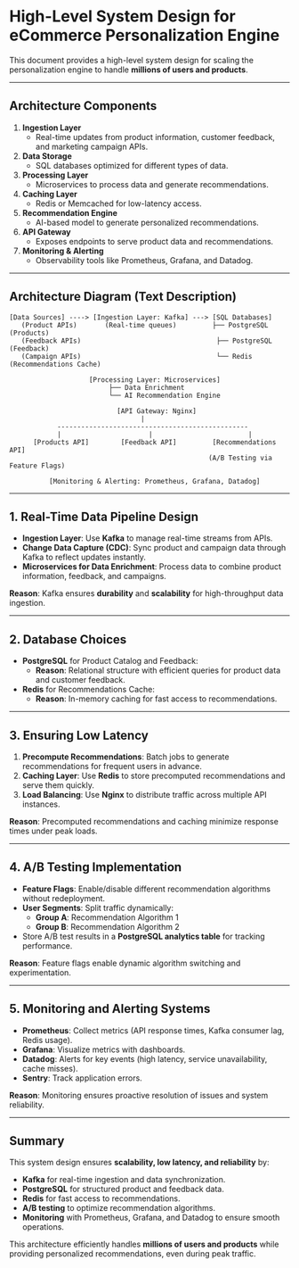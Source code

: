 
# High-Level System Design for eCommerce Personalization Engine

This document provides a high-level system design for scaling the personalization engine to handle **millions of users and products**.

---

## **Architecture Components**

1. **Ingestion Layer**  
   - Real-time updates from product information, customer feedback, and marketing campaign APIs.
2. **Data Storage**  
   - SQL databases optimized for different types of data.
3. **Processing Layer**  
   - Microservices to process data and generate recommendations.
4. **Caching Layer**  
   - Redis or Memcached for low-latency access.
5. **Recommendation Engine**  
   - AI-based model to generate personalized recommendations.
6. **API Gateway**  
   - Exposes endpoints to serve product data and recommendations.
7. **Monitoring & Alerting**  
   - Observability tools like Prometheus, Grafana, and Datadog.

---

## **Architecture Diagram (Text Description)**

```
[Data Sources] ----> [Ingestion Layer: Kafka] ---> [SQL Databases]
   (Product APIs)       (Real-time queues)         ├── PostgreSQL (Products)
   (Feedback APIs)                                  ├── PostgreSQL (Feedback)
   (Campaign APIs)                                  └── Redis (Recommendations Cache)
                   
                    [Processing Layer: Microservices]
                         ├── Data Enrichment
                         └── AI Recommendation Engine

                           [API Gateway: Nginx]
                                 |
            ------------------------------------------------
            |                      |                        |
      [Products API]        [Feedback API]         [Recommendations API]
                                                  (A/B Testing via Feature Flags)

          [Monitoring & Alerting: Prometheus, Grafana, Datadog]
```

---

## **1. Real-Time Data Pipeline Design**

- **Ingestion Layer**: Use **Kafka** to manage real-time streams from APIs.
- **Change Data Capture (CDC)**: Sync product and campaign data through Kafka to reflect updates instantly.
- **Microservices for Data Enrichment**: Process data to combine product information, feedback, and campaigns.

**Reason**: Kafka ensures **durability** and **scalability** for high-throughput data ingestion.

---

## **2. Database Choices**

- **PostgreSQL** for Product Catalog and Feedback:  
   - **Reason**: Relational structure with efficient queries for product data and customer feedback.
- **Redis** for Recommendations Cache:  
   - **Reason**: In-memory caching for fast access to recommendations.

---

## **3. Ensuring Low Latency**

1. **Precompute Recommendations**: Batch jobs to generate recommendations for frequent users in advance.
2. **Caching Layer**: Use **Redis** to store precomputed recommendations and serve them quickly.
3. **Load Balancing**: Use **Nginx** to distribute traffic across multiple API instances.

**Reason**: Precomputed recommendations and caching minimize response times under peak loads.

---

## **4. A/B Testing Implementation**

- **Feature Flags**: Enable/disable different recommendation algorithms without redeployment.
- **User Segments**: Split traffic dynamically:
  - **Group A**: Recommendation Algorithm 1  
  - **Group B**: Recommendation Algorithm 2
- Store A/B test results in a **PostgreSQL analytics table** for tracking performance.

**Reason**: Feature flags enable dynamic algorithm switching and experimentation.

---

## **5. Monitoring and Alerting Systems**

- **Prometheus**: Collect metrics (API response times, Kafka consumer lag, Redis usage).
- **Grafana**: Visualize metrics with dashboards.
- **Datadog**: Alerts for key events (high latency, service unavailability, cache misses).
- **Sentry**: Track application errors.

**Reason**: Monitoring ensures proactive resolution of issues and system reliability.

---

## **Summary**

This system design ensures **scalability, low latency, and reliability** by:
- **Kafka** for real-time ingestion and data synchronization.
- **PostgreSQL** for structured product and feedback data.
- **Redis** for fast access to recommendations.
- **A/B testing** to optimize recommendation algorithms.
- **Monitoring** with Prometheus, Grafana, and Datadog to ensure smooth operations.

This architecture efficiently handles **millions of users and products** while providing personalized recommendations, even during peak traffic.
